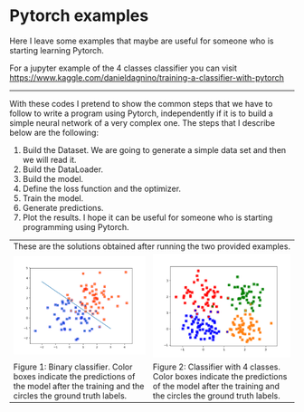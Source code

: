 # Pytorch examples
Here I leave some examples that maybe are useful for someone who is starting learning Pytorch.

For a jupyter example of the 4 classes classifier you can visit https://www.kaggle.com/danieldagnino/training-a-classifier-with-pytorch

---
With these codes I pretend to show the common steps that we have to follow to write a program using Pytorch, independently if it is to build a simple neural network of a very complex one. The steps that I describe below are the following:

  1. Build the Dataset. We are going to generate a simple data set and then we will read it.
  2. Build the DataLoader.
  3. Build the model.
  4. Define the loss function and the optimizer.
  5. Train the model.
  6. Generate predictions.
  7. Plot the results. I hope it can be useful for someone who is starting programming using Pytorch.

<table>
  <tr>
    <td colspan="2"> These are the solutions obtained after running the two provided examples. </td>
  </tr>
    <td> <img src="https://github.com/DanielDagnino/pytorch_examples/blob/master/img/2%20class.png" alt="Fianl circuit" width="400" /> </td>
    <td> <img src="https://github.com/DanielDagnino/pytorch_examples/blob/master/img/4%20classes.png" alt="Valve" rotate="90" width="400" /> </td>
  <tr>
    <td> Figure 1: Binary classifier. Color boxes indicate the predictions of the model after the training and the circles the ground truth labels. </td>
    <td> Figure 2: Classifier with 4 classes. Color boxes indicate the predictions of the model after the training and the circles the ground truth labels. </td>
  </tr>
</table>
